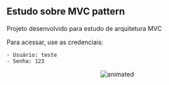 ## Estudo sobre MVC pattern

Projeto desenvolvido para estudo de arquitetura MVC



Para acessar, use as credenciais: 

	- Usuário: teste
	- Senha: 123


<p align="center">
  <img src="https://user-images.githubusercontent.com/83607446/214125536-55c858d4-9b6a-4e9e-98f3-2c6780a5cfd9.gif" alt="animated" />
</p>
